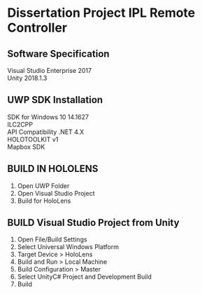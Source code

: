 # Dissertation Project IPL Remote Controller

## Software Specification
Visual Studio Enterprise 2017 <br />
Unity 2018.1.3 <br />

## UWP SDK Installation
SDK for Windows 10 14.1627 <br />
ILC2CPP <br />
API Compatibility .NET 4.X <br />
HOLOTOOLKIT v1  <br />
Mapbox SDK <br />


## BUILD IN HOLOLENS
1. Open UWP Folder
2. Open Visual Studio Project 
3. Build for HoloLens

## BUILD Visual Studio Project from Unity
1. Open File/Build Settings
2. Select Universal Windows Platform
3. Target Device > HoloLens
4. Build and Run > Local Machine
5. Build Configuration > Master
6. Select UnityC# Project and Development Build
7. Build
